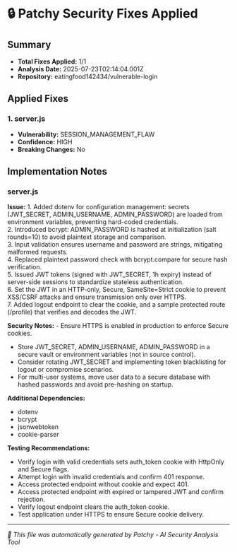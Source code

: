 # 🔒 Patchy Security Fixes Applied

## Summary
- **Total Fixes Applied:** 1/1
- **Analysis Date:** 2025-07-23T02:14:04.001Z
- **Repository:** eatingfood142434/vulnerable-login

## Applied Fixes

### 1. server.js
- **Vulnerability:** SESSION_MANAGEMENT_FLAW
- **Confidence:** HIGH
- **Breaking Changes:** No


## Implementation Notes

### server.js
**Issue:** 1. Added dotenv for configuration management: secrets (JWT_SECRET, ADMIN_USERNAME, ADMIN_PASSWORD) are loaded from environment variables, preventing hard-coded credentials.  
2. Introduced bcrypt: ADMIN_PASSWORD is hashed at initialization (salt rounds=10) to avoid plaintext storage and comparison.  
3. Input validation ensures username and password are strings, mitigating malformed requests.  
4. Replaced plaintext password check with bcrypt.compare for secure hash verification.  
5. Issued JWT tokens (signed with JWT_SECRET, 1h expiry) instead of server-side sessions to standardize stateless authentication.  
6. Set the JWT in an HTTP-only, Secure, SameSite=Strict cookie to prevent XSS/CSRF attacks and ensure transmission only over HTTPS.  
7. Added logout endpoint to clear the cookie, and a sample protected route (/profile) that verifies and decodes the JWT.

**Security Notes:** - Ensure HTTPS is enabled in production to enforce Secure cookies.  
- Store JWT_SECRET, ADMIN_USERNAME, ADMIN_PASSWORD in a secure vault or environment variables (not in source control).  
- Consider rotating JWT_SECRET and implementing token blacklisting for logout or compromise scenarios.  
- For multi-user systems, move user data to a secure database with hashed passwords and avoid pre-hashing on startup.

**Additional Dependencies:**
- dotenv
- bcrypt
- jsonwebtoken
- cookie-parser

**Testing Recommendations:**
- Verify login with valid credentials sets auth_token cookie with HttpOnly and Secure flags.
- Attempt login with invalid credentials and confirm 401 response.
- Access protected endpoint without cookie and expect 401.
- Access protected endpoint with expired or tampered JWT and confirm rejection.
- Verify logout endpoint clears the auth_token cookie.
- Test application under HTTPS to ensure Secure cookie delivery.

---


*🤖 This file was automatically generated by Patchy - AI Security Analysis Tool*
